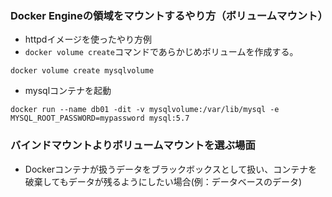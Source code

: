 ### Docker Engineの領域をマウントするやり方（ボリュームマウント）
- httpdイメージを使ったやり方例
- `docker volume create`コマンドであらかじめボリュームを作成する。
```
docker volume create mysqlvolume
```
- mysqlコンテナを起動
```
docker run --name db01 -dit -v mysqlvolume:/var/lib/mysql -e MYSQL_ROOT_PASSWORD=mypassword mysql:5.7
```

### バインドマウントよりボリュームマウントを選ぶ場面
- Dockerコンテナが扱うデータをブラックボックスとして扱い、コンテナを破棄してもデータが残るようにしたい場合(例：データベースのデータ)